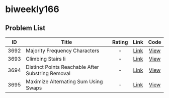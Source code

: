 # biweekly166

<!-- LEETCODE_TABLE_START -->
## Problem List

| ID | Title | Rating | Link | Code |
|:--:|-------|:------:|:----:|:----:|
| 3692 | Majority Frequency Characters | - | [Link](https://leetcode.com/problems/majority-frequency-characters/) | [View](./contests/biweekly166/3692.majority-frequency-characters.cpp) |
| 3693 | Climbing Stairs Ii | - | [Link](https://leetcode.com/problems/climbing-stairs-ii/) | [View](./contests/biweekly166/3693.climbing-stairs-ii.cpp) |
| 3694 | Distinct Points Reachable After Substring Removal | - | [Link](https://leetcode.com/problems/distinct-points-reachable-after-substring-removal/) | [View](./contests/biweekly166/3694.distinct-points-reachable-after-substring-removal.cpp) |
| 3695 | Maximize Alternating Sum Using Swaps | - | [Link](https://leetcode.com/problems/maximize-alternating-sum-using-swaps/) | [View](./contests/biweekly166/3695.maximize-alternating-sum-using-swaps.cpp) |

<!-- LEETCODE_TABLE_END -->
